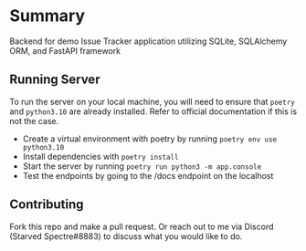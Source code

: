 # Summary

Backend for demo Issue Tracker application utilizing SQLite, SQLAlchemy ORM, and FastAPI framework

## Running Server
To run the server on your local machine, you will need to ensure that `poetry` and `python3.10` 
are already installed. Refer to official documentation if 
this is not the case.

- Create a virtual environment with poetry by running `poetry env use python3.10`
- Install dependencies with `poetry install`
- Start the server by running `poetry run python3 -m app.console`
- Test the endpoints by going to the /docs endpoint on the localhost

## Contributing
Fork this repo and make a pull request. Or reach out to me via Discord (Starved Spectre#8883) to discuss what you would like to do. 
